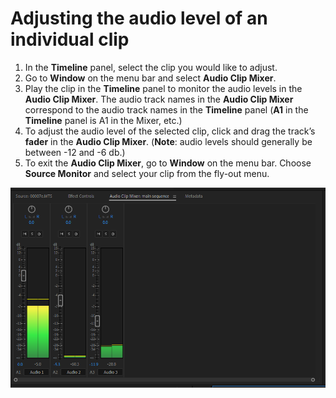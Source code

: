 # Adjusting the audio level of an individual clip

1. In the **Timeline** panel, select the clip you would like to adjust.
2. Go to **Window** on the menu bar and select **Audio Clip Mixer**.
3. Play the clip in the **Timeline** panel to monitor the audio levels in the **Audio Clip Mixer**. The audio track names in the **Audio Clip Mixer** correspond to the audio track names in the **Timeline** panel (**A1** in the **Timeline** panel is A1 in the Mixer, etc.)
4. To adjust the audio level of the selected clip, click and drag the track’s **fader** in the **Audio Clip Mixer**. (**Note**: audio levels should generally be between -12 and -6 db.)
5. To exit the **Audio Clip Mixer**, go to **Window** on the menu bar. Choose **Source Monitor** and select your clip from the fly-out menu.

![Adjusting audio with Audio Clip Mixer.](../.gitbook/assets/audio-clip-mixer.PNG)
